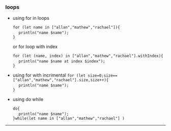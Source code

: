 
### loops
* using for in loops

  `for (let name in ["allan","mathew","rachael"]){`<br>
  &emsp; `println("name $name");`<br>
  `}`<br>

  or for loop with index

  `for (let (name, index) in ["allan","mathew","rachael"].withIndex){`<br>
  &emsp; `println("name $name at index $index");`<br>
  `}`<br>


* using for with incrimental
  `for (let size=0;size== ["allan","mathew","rachael"].size,size++){`<br>
  &emsp; `println("name $name");`<br>
  `}`<br>


* using do while

  `do{`<br>
  &emsp; `println("name $name");`<br>
  `}while(let name in ["allan","mathew","rachael"] )`

---

